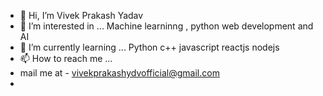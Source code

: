 - 👋 Hi, I’m Vivek Prakash Yadav
- 👀 I’m interested in ... Machine learninng , python web development and AI
- 🌱 I’m currently learning ... Python   c++ javascript reactjs nodejs
- 📫 How to reach me ...
- mail me at - vivekprakashydvofficial@gmail.com 
- 

<!---
VivekPrakashNitH/VivekPrakashNitH is a ✨ special ✨ repository because its `README.md` (this file) appears on your GitHub profile.
You can click the Preview link to take a look at your changes.
--->
